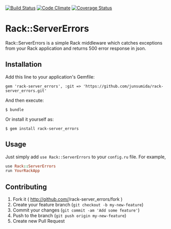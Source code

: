 [![Build Status](https://travis-ci.org/junsumida/rack-server_errors.svg?branch=master)](https://travis-ci.org/junsumida/rack-server_errors)
[![Code Climate](https://codeclimate.com/github/junsumida/rack-server_errors.png)](https://codeclimate.com/github/junsumida/rack-server_errors)
[![Coverage Status](https://coveralls.io/repos/junsumida/rack-server_errors/badge.png)](https://coveralls.io/r/junsumida/rack-server_errors)

# Rack::ServerErrors

Rack::ServerErrors is a simple Rack middleware which catches exceptions from your Rack application and returns 500 error response in json.

## Installation

Add this line to your application's Gemfile:

    gem 'rack-server_errors', :git => 'https://github.com/junsumida/rack-server_errors.git'

And then execute:

    $ bundle

Or install it yourself as:

    $ gem install rack-server_errors

## Usage

Just simply add `use Rack::ServerErrors` to your `config.ru` file. For example, 

```ruby
use Rack::ServerErrors
run YourRackApp
```

## Contributing

1. Fork it ( http://github.com/<my-github-username>/rack-server_errors/fork )
2. Create your feature branch (`git checkout -b my-new-feature`)
3. Commit your changes (`git commit -am 'Add some feature'`)
4. Push to the branch (`git push origin my-new-feature`)
5. Create new Pull Request
